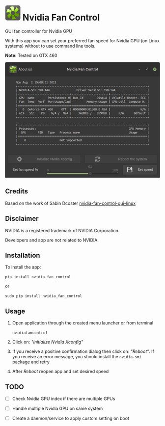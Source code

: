 # <img src="https://github.com/tudo75/nvidia-fan-control/blob/eb194449a0f87ad48520faa60e8548fbd44ab934/nvidia_fan_control/nvidiafancontrol.svg" alt="Icon" width="50px;" height="50px;"/> Nvidia Fan Control


GUI fan controller for Nvidia GPU

With this app you can set your preferred fan speed for Nvidia GPU (on Linux systems) without to use command line tools.

<b>Note:</b> Tested on GTX 460

![GUI Main Image](https://github.com/tudo75/nvidia-fan-control/blob/5308b771412321387d9f219d7e88ba8e4457abef/gui.png)

## Credits

Based on the work of Sabin Dcoster [nvidia-fan-control-gui-linux](https://github.com/dcostersabin/nvidia-fan-control-gui-linux)

## Disclaimer

NVIDIA is a registered trademark of NVIDIA Corporation.

Developers and app are not related to NVIDIA.

## Installation

To install the app:

<code>pip install nvidia_fan_control</code>

or

<code>sudo pip install nvidia_fan_control</code>

## Usage

1. Open application through the created menu launcher or from terminal 

    <code>nvidiafancontrol</code>

2. Click on: <i>"Initialize Nvidia Xconfig"</i>
4. If you receive a positive confirmation dialog then click on: <i>"Reboot"</i>.
If you receive an error message, you should install the <code>nvidia-smi</code> package and retry
5. After <i>Reboot</i> reopen app and set desired speed

## TODO


* [ ] Check Nvidia GPU index if there are multiple GPUs
* [ ] Handle multiple Nvidia GPU on same system
* [ ] Create a daemon/service to apply custom setting on boot

